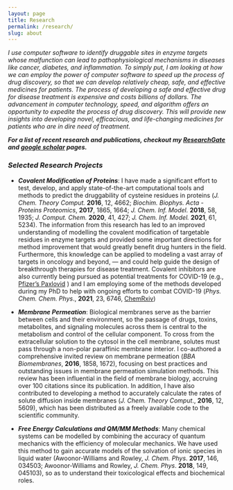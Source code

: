 ```yaml
---
layout: page
title: Research
permalink: /research/
slug: about
---
```


*I use computer software to identify druggable sites in enzyme targets whose malfunction can lead to pathophysiological mechanisms in diseases like cancer, diabetes, and inflammation. To simply put, I am looking at how we can employ the power of computer software to speed up the process of drug discovery, so that we can develop relatively cheap, safe, and effective medicines for patients. The process of developing a safe and effective drug for disease treatment is expensive and costs billions of dollars. The advancement in computer technology, speed, and algorithm offers an opportunity to expedite the process of drug discovery. This will provide new insights into developing novel, efficacious, and life-changing medicines for patients who are in dire need of treatment.*

***For a list of recent research and publications, checkout my <a href="https://www.researchgate.net/profile/Ernest_Awoonor-Williams" target="_blank">ResearchGate</a> and <a href="https://scholar.google.com/citations?user=AwvMTjIAAAAJ&hl=en" target="_blank">google scholar</a> pages.***



### *Selected Research Projects*

* ***Covalent Modification of Proteins***:  I have made a significant effort to test, develop, and apply state-of-the-art computational tools and methods to predict the druggability of cysteine residues in proteins (_J. Chem. Theory Comput._ **2016**, 12, 4662; _Biochim. Biophys. Acta - Proteins Proteomics_, **2017**, 1865, 1664; _J. Chem. Inf. Model._ **2018**, 58, 1935; _J. Comput. Chem._ **2020**, 41, 427;  _J. Chem. Inf. Model._ **2021**, 61, 5234). The information from this research has led to an improved understanding of modelling the covalent modification of targetable residues in enzyme targets and provided some important directions for method improvement that would greatly benefit drug hunters in the field. Furthermore, this knowledge can be applied to modeling a vast array of targets in oncology and beyond, — and could help guide the design of breakthrough therapies for disease treatment. Covalent inhibitors are also currently being pursued as potential treatments for COVID-19 (e.g., <a href="https://www.fda.gov/news-events/press-announcements/coronavirus-covid-19-update-fda-authorizes-first-oral-antiviral-treatment-covid-19" target="_blank">Pfizer’s Paxlovid</a> ) and I am employing some of the methods developed during my PhD to help with ongoing efforts to combat COVID-19 (_Phys. Chem. Chem. Phys_., **2021**, 23, 6746,   <a href="https://chemrxiv.org/engage/chemrxiv/article-details/61b0b4987ada950e376d9233" target="_blank">ChemRxiv</a>)


* ***Membrane Permeation***: Biological membranes serve as the barrier between cells and their environment, so the passage of drugs, toxins, metabolites, and signaling molecules across them is central to the metabolism and control of the cellular component. To cross from the extracellular solution to the cytosol in the cell membrane, solutes must pass through a non-polar paraffinic membrane interior. I co-authored a comprehensive invited review on membrane permeation (_BBA Biomembranes_, **2016**, 1858, 1672), focusing on best practices and outstanding issues in membrane permeation simulation methods. This review has been influential in the field of membrane biology, accruing over 100 citations since its publication. In addition, I have also contributed to developing a method to accurately calculate the rates of solute diffusion inside membranes (_J. Chem. Theory Comput_., **2016**, 12, 5609), which has been distributed as a freely available code to the scientific community.


* ***Free Energy Calculations and QM/MM Methods***: Many chemical systems can be modelled by combining the accuracy of quantum mechanics with the efficiency of molecular mechanics. We have used this method to gain accurate models of the solvation of ionic species in liquid water (Awoonor-Williams and Rowley, _J. Chem. Phys_. **2017**, 146, 034503; Awoonor-Williams and Rowley, _J. Chem. Phys_. **2018**, 149, 045103), so as to understand their toxicological effects and biochemical roles.




<!-- Cancer kills <a href="https://www.cancer.gov/about-cancer/understanding/statistics" target="_blank">8.2 million people each year</a>. The <a href="http://www.who.int/cancer/en/" target="_blank">World Health Organization</a> warns of a 70% increase in the occurrence of new cases by 2035. Although numerous strides and research effort have gone into its treatment and cure, the disease continues to pose a major threat to the lives of most humans. One reason is that drugs developed for its treatment have limited efficacy and specificity. In other words, these drugs generally tend to be less potent in suppressing the rather aggressive nature of most cancers and often have unpleasant side-related effects like incessant diarrhea. Common drugs employed in cancer treatments work under the principle of inhibiting proteins, which are molecules that underpin every aspect of biological activity including cell growth and division. A vast majority of current targetted anticancer drugs work by inhibiting kinase proteins involved in cancer cell proliferation. However, due to the structural similarity of most kinase proteins, an anticancer drug can react with multiple kinase proteins other than its intended target, causing severe side effects. --->

<!--My research project focuses on identifying specific sites of reactivity in protein kinase cells to help develop more selective and efficacious anticancer drugs. More specifically, my project involves developing new computer modeling techniques to identify and accurately predict the reactivity of active sites in proteins for drug synthesis. This will provide drug developers and pharmaceutical chemists with new insights into designing and developing more potent and effective anticancer drugs for therapeutic purposes. The fundamental goal of my research is to improve the therapeutic potency of anticancer drugs, while reducing the time and cost needed for their design and development.

For a list of recent research and publications, checkout my <a href="https://www.researchgate.net/profile/Ernest_Awoonor-Williams" target="_blank">ResearchGate</a> and <a href="https://scholar.google.com/citations?user=AwvMTjIAAAAJ&hl=en" target="_blank">google scholar</a> pages.--->

